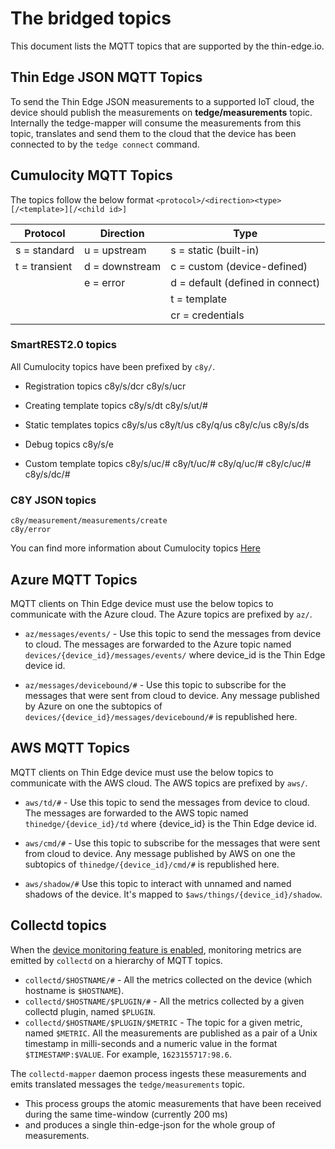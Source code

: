 # The bridged topics

This document lists the MQTT topics that are supported by the thin-edge.io.

## Thin Edge JSON MQTT Topics

To send the Thin Edge JSON measurements to a supported IoT cloud, the device should publish the measurements on
**tedge/measurements** topic. Internally the tedge-mapper will consume the measurements from this topic, translates and
send them to the cloud that the device has been connected to by the `tedge connect` command.

## Cumulocity MQTT Topics

The topics follow the below format
`<protocol>/<direction><type>[/<template>][/<child id>]`

| Protocol | Direction | Type |
|----------|-----------|-------|
| s = standard  | u = upstream | s =  static (built-in)
| t = transient | d = downstream |c = custom (device-defined)
|               |  e = error| d = default (defined in connect)
|               |           | t = template
|               |           | cr = credentials

### SmartREST2.0 topics

   All Cumulocity topics have been prefixed by `c8y/`.

* Registration topics
     c8y/s/dcr
     c8y/s/ucr

* Creating template topics
     c8y/s/dt
     c8y/s/ut/#

* Static templates topics
    c8y/s/us
    c8y/t/us
    c8y/q/us
    c8y/c/us
    c8y/s/ds

* Debug topics
    c8y/s/e

* Custom template topics
    c8y/s/uc/#
    c8y/t/uc/#
    c8y/q/uc/#
    c8y/c/uc/#
    c8y/s/dc/#

### C8Y JSON topics

    c8y/measurement/measurements/create
    c8y/error

You can find more information about Cumulocity topics
[Here](https://tech.forums.softwareag.com/t/cumulocity-iot-tips-and-tricks-mqtt-cheat-sheet/237187)

## Azure MQTT Topics

MQTT clients on Thin Edge device must use the below topics to communicate with the Azure cloud.
The Azure topics are prefixed by `az/`.

* `az/messages/events/`  - Use this topic to send the messages from device to
 cloud. The messages are forwarded to the Azure topic named
 `devices/{device_id}/messages/events/` where device_id is the Thin Edge device
 id.

* `az/messages/devicebound/#` - Use this topic to subscribe for the messages that were sent from cloud to device.
 Any message published by Azure on one the subtopics of `devices/{device_id}/messages/devicebound/#`
 is republished here.

## AWS MQTT Topics

MQTT clients on Thin Edge device must use the below topics to communicate with the AWS cloud.
The AWS topics are prefixed by `aws/`.

* `aws/td/#` - Use this topic to send the messages from device to cloud. The messages are forwarded to the AWS topic
 named `thinedge/{device_id}/td` where {device_id} is the Thin Edge device id.

* `aws/cmd/#` - Use this topic to subscribe for the messages that were sent from cloud to device. Any message published
 by AWS on one the subtopics of `thinedge/{device_id}/cmd/#` is republished here.

* `aws/shadow/#` Use this topic to interact with unnamed and named shadows of the device. It's mapped to
  `$aws/things/{device_id}/shadow`.

## Collectd topics

When the [device monitoring feature is enabled](../tutorials/device-monitoring.md),
monitoring metrics are emitted by `collectd` on a hierarchy of MQTT topics.

* `collectd/$HOSTNAME/#` - All the metrics collected on the device (which hostname is `$HOSTNAME`).
* `collectd/$HOSTNAME/$PLUGIN/#` - All the metrics collected by a given collectd plugin, named `$PLUGIN`.
* `collectd/$HOSTNAME/$PLUGIN/$METRIC` - The topic for a given metric, named `$METRIC`.
   All the measurements are published as a pair of a Unix timestamp in milli-seconds and a numeric value
   in the format `$TIMESTAMP:$VALUE`. For example, `1623155717:98.6`.

The `collectd-mapper` daemon process ingests these measurements and emits translated messages
the `tedge/measurements` topic.

* This process groups the atomic measurements that have been received during the same time-window (currently 200 ms)
* and produces a single thin-edge-json for the whole group of measurements.
